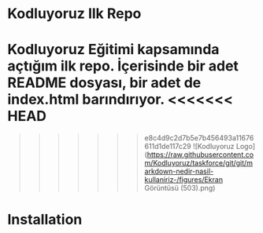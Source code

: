 # Kodluyoruz Ilk Repo
Kodluyoruz Eğitimi kapsamında açtığım ilk repo. İçerisinde bir adet README dosyası, bir adet de index.html barındırıyor.
<<<<<<< HEAD
=======

>>>>>>> e8c4d9c2d7b5e7b456493a11676611d1de117c29
![Kodluyoruz Logo](https://raw.githubusercontent.com/Kodluyoruz/taskforce/git/git/markdown-nedir-nasil-kullaniriz-/figures/Ekran Görüntüsü (503).png)
# Installation


